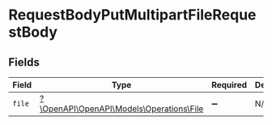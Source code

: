 # RequestBodyPutMultipartFileRequestBody


## Fields

| Field                                                                       | Type                                                                        | Required                                                                    | Description                                                                 |
| --------------------------------------------------------------------------- | --------------------------------------------------------------------------- | --------------------------------------------------------------------------- | --------------------------------------------------------------------------- |
| `file`                                                                      | [?\OpenAPI\OpenAPI\Models\Operations\File](../../Models/Operations/File.md) | :heavy_minus_sign:                                                          | N/A                                                                         |